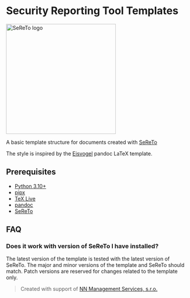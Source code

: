 # Security Reporting Tool Templates

<picture>
  <source media="(prefers-color-scheme: dark)" srcset="https://raw.githubusercontent.com/s3r3t0/sereto/main/docs/assets/logo/sereto_block_white.svg">
  <source media="(prefers-color-scheme: light)" srcset="https://raw.githubusercontent.com/s3r3t0/sereto/main/docs/assets/logo/sereto_block_black.svg">
  <img src="https://raw.githubusercontent.com/s3r3t0/sereto/main/docs/assets/logo/sereto_block_black.svg" alt="SeReTo logo" height="300"/>
</picture>

A basic template structure for documents created with [SeReTo](https://github.com/s3r3t0/sereto)

The style is inspired by the [Eisvogel](https://github.com/Wandmalfarbe/pandoc-latex-template) pandoc LaTeX template.

## Prerequisites

- [Python 3.10+](https://wiki.python.org/moin/BeginnersGuide/Download)
- [pipx](https://pipx.pypa.io/stable/installation/)
- [TeX Live](https://www.tug.org/texlive/doc/texlive-en/texlive-en.html#installation)
- [pandoc](https://pandoc.org/installing.html)
- [SeReTo](https://sereto.s4n.cz/getting_started/installation/)

## FAQ

### Does it work with version of SeReTo I have installed?

The latest version of the template is tested with the latest version of SeReTo.
The major and minor versions of the template and SeReTo should match.
Patch versions are reserved for changes related to the template only.

> Created with support of [NN Management Services, s.r.o.](https://www.nn.cz/kariera/en/nn-digital-hub/)
